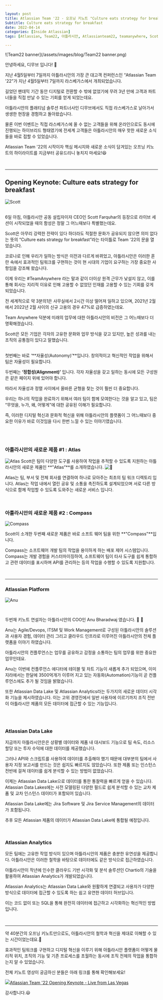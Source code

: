 ```yaml
---

layout: post
title: Atlassian Team '22 - 오프닝 키노트 "Culture eats strategy for breakfast"
Subtitle: Culture eats strategy for breakfast
date: 2022-04-14
categories: [Inside Atlassian]
tags: [Atlassian, Team22, 아틀라시안, Atlassianteam22, teamanywhere, Scottfarquhar, Lasvegas, 아틀라시안컨퍼런스, cultureeatsstrategyforbreakfast, postcovid, atlas, compass, datalake, atlassiananlytics, team22keynote, 아틀라스, 컴파스, chartio]

---
```



![Team22 banner](/assets/images/blog/Team22 banner.png)

안녕하세요, 디무브 입니다! 🎈

지난 4월5일부터 7일까지 아틀라시안의 가장 큰 대고객 컨퍼런스인 “Atlassian Team '22”가 지난 4월5일부터 7일까지 라스베가스에서 개최되었습니다.

길었던 팬데믹 기간 동안 디지털로 전환할 수 밖에 없었기에 무려 3년 만에 고객과 파트너들을 직접 만날 수 있는 기회를 얻게 되었는데요.

아틀라시안의 플래티넘 솔루션 파트너사인 디무브에서도 직접 라스베가스로 날아가서 생생한 현장을 경험하고 돌아왔습니다.

물론 이번 이벤트는 직접 라스베가스에 올 수 없는 고객들을 위해 온라인으로도 동시에 진행되는 하이브리드 형태였기에 전세계 고객들은 아틀라시안의 매우 핫한 새로운 소식들을 바로 접할 수 있었습니다.

Atlassian Team '22의 시작이자 핵심 메시지와 새로운 소식이 담겨있는 오프닝 키노트의 하이라이트를 지금부터 공유드리니 놓치지 마세요!😆 

<br>

----------

## Opening Keynote: Culture eats strategy for breakfast
![Scott](/assets/images/blog/team22_scott.png)

<br> 
6일 아침, 아틀라시안 공동 설립자이자 CEO인 Scott Farquhar의 등장으로 라이브 세션이 시작되었을 때의 함성은 정말 그 어느때보다 특별했는데요.

Scott은 아무리 강력한 전략이 있다 하더라도 적절한 문화가 공유되지 않으면 의미 없다는 뜻의 “Culture eats strategy for breakfast”라는 타이틀로 Team '22의 문을 열었습니다.

코로나로 인해 우리가 일하는 방식은 이전과 다르게 바뀌었고, 아틀라시안은 이러한 혼란 속에서 효과적인 팀워크를 구현하는 것이 현 시대의 기업이 요구하는 가장 중요한 사항임을 강조해 왔습니다.

이제 우리는 #TeamAnywhere 라는 말과 같이 더이상 원격 근무가 낯설지 않고, 이를 통해 회사는 지리적 이유로 인해 고용할 수 없었던 인재를 고용할 수 있는 기회를 갖게 되었습니다.

전 세계적으로 약 3분의1은 사무실에서 2시간 이상 떨어져 일하고 있으며, 2021년 2월에서 2022년 2월 사이의 신규 고용의 경우 47%로 급증하였는데요.

Team Anywhere 덕분에 미래의 업무에 대한 아틀라시안의 비전은 그 어느때보다 더 명확해졌습니다.

Scott은 모든 기업은 각자의 고유한 문화와 업무 방식을 갖고 있지만, 높은 성과를 내는 조직의 공통점이 있다고 말했습니다.


<br> 
첫번째는 바로 ‘**자율성(Autonomy)’**입니다. 창의적이고 혁신적인 작업을 위해서 팀은 자율성이 필요합니다.

두번째는 **‘정합성(Alignment)’** 입니다. 각자 자율성을 갖고 일하는 동시에 모든 구성원은 같은 페이지 위에 있어야 합니다.

따라서 자율성과 정렬 사이에서 올바른 균형을 찾는 것이 훨씬 더 중요합니다.

우리는 하나의 작업을 완료하기 위해서 여러 팀이 함께 모여한다는 것을 알고 있고, 팀은 “무엇을, 누가, 왜, 어떻게”에 대한 공유된 이해가 필요합니다.

즉, 이러한 디지털 혁신과 문화적 혁신을 위해 아틀라시안의 플랫폼이 그 어느때보다 중요한 이유가 바로 이것임을 다시 한번 느낄 수 있는 이야기였습니다.

<br>
<br>

### 아틀라시안의 새로운 제품 #1 : Atlas
![Atlas](/assets/images/blog/atlas.png)
Scott은 팀이 다양한 도구를 사용하여 작업을 추적할 수 있도록 지원하는 아틀라시안의 새로운 제품인 **"Atlas”**를 소개하였습니다. ![:star_struck:](https://pf-emoji-service--cdn.us-east-1.prod.public.atl-paas.net/standard/a51a7674-8d5d-4495-a2d2-a67c090f5c3b/32x32/1f929.png)

Atlas는 팀, 부서 및 전체 회사를 연결하여 하나로 모아주는 최초의 팀 워크 디렉토리 입니다. Atlas는 작업 내에서 열린 공유 및 소통을 촉진하도록 설계되었으며 서로 다른 방식으로 함께 작업할 수 있도록 도와주는 새로운 서비스 입니다.

<br>

### 아틀라시안의 새로운 제품 #2 : Compass

![Compass](/assets/images/blog/compass.png)

Scott이 소개한 두번째 새로운 제품은 바로 소프트 웨어 팀을 위한 **"Compass"**입니다.

Compass는 소프트웨어 개발 팀의 작업을 용이하게 하는 배포 제어 시스템입니다. Compass는 개발 경험을 커스터마이징하여, 소프트웨어 팀이 타사 도구를 쉽게 통합하고 관련 데이터를 표시하며 API를 관리하는 등의 작업을 수행할 수 있도록 지원합니다.

<br>

---

### Atlassian Platform

![Anu](/assets/images/blog/anu.png)

<br>

두번재 키노트 연설자는 아틀라시안의 COO인 Anu Bharadwaj 였습니다. 👏 👏

Anu는 Agile/Devops, ITSM 및 Work Management로 구성된 아틀라시안의 솔루션과 사용자 경험, 데이터 관리 그리고 클라우드 인프라로 이루어진 아틀라시안의 전체 플랫폼을 이야기 하였습니다.

아틀라시안의 컨플루언스는 업무를 공유하고 감정을 소통하는 팀의 업무를 위한 중요한 업무인데요.

Anu는 이번에 컨플루언스 에디터에 테이블 및 차트 기능이 새롭게 추가 되었으며, 이미 지라에서는 한달에 3500억개가 이루어 지고 있는 자동화(Automation)기능이 곧 컨플루언스에도 추가 될 것임을 밝혔습니다.

또한 Atlassian Data Lake 및 Atlassian Analytics라는 두가지의 새로운 데이터 시각화 기능을 제시하였습니다. 이는 고위 경영진에서 일반 사용자에 이르기까지 조직 전반이 아틀라시안 제품의 모든 데이터에 접근할 수 있는 기능입니다.

<br>
<br>

### Atlassian Data Lake

지금까지 아틀라시안은은 상황별 데이터와 제품 내 대시보드 기능으로 팀 속도, 리소스 할당 또는 투자 수익에 대한 데이터를 제공했습니다.

그러나 API와 스크립트를 사용하여 데이터를 추출해야 했기 때문에 대부분의 팀에서 사용자 지정 보고서를 만드는 것은 쉽지도 빠르지도 않았습니다. 또한 제품 또는 인스턴스 전반에 걸쳐 데이터를 쉽게 분석할 수 있는 방법이 없었습니다.

이제는 Atlassian Data Lake으로 데이터를 통한 통찰력을 빠르게 얻을 수 있습니다. Atlassian Data Lakes에는 사전 모델링된 다양한 필드로 쉽게 분석할 수 있는 교차 제품 및 교차 인스턴스 데이터가 포함되어 있습니다.

Atlassian Data Lake에는 Jira Software 및 Jira Service Management의 데이터가 포함됩니다.

추후 모든 Atlassian 제품의 데이터가 Atlassian Data Lake에 통합될 예정입니다.

<br>

### Atlassian Analytics

모든 팀에는 고유한 작업 방식이 있으며 아틀라시안의 제품은 충분한 유연성을 제공합니다. 아틀라시안은 이러한 철학을 바탕으로 데이터에도 같은 방식으로 접근하였습니다.

아틀라시안이 작년에 인수한 클라우드 기반 시각화 및 분석 솔루션인 Chartio의 기술을 활용하여 Atlassian Analytics가 개발되었습니다.

Atlassian Analytics는 Atlassian Data Lake와 원활하게 연결되고 사용자가 다양한 방식으로 데이터에 접근할 수 있도록 하는 쉽고 유연한 데이터 허브입니다.

이는 코드 없이 또는 SQL을 통해 완전히 데이터에 접근하고 시각화하는 혁신적인 방법입니다.

<br>

----------

약 40분간의 오프닝 키노트만으로도, 아틀라시안의 철학과 혁신을 제대로 이해할 수 있는 시간이었는데요.🌟

효과적인 팀워크를 구현하고 디지털 혁신을 이루기 위해 아틀라시안 플랫폼이 어떻게 물리적 위치, 조직의 기능 및 기존 프로세스를 초월하는 동시에 조직 전체의 작업을 통합하는지 알 수 있었습니다.

전체 키노트 영상이 궁금하신 분들은 아래 링크를 통해 확인해보세요! 

[![](https://www.youtube.com/s/desktop/18984c26/img/favicon_32x32.png)Atlassian Team '22 Opening Keynote - Live from Las Vegas](https://www.youtube.com/watch?v=9Hu6mTb1XJo)

감사합니다.😃 
